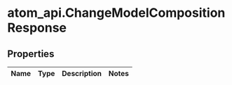 # atom_api.ChangeModelCompositionResponse

## Properties
Name | Type | Description | Notes
------------ | ------------- | ------------- | -------------


